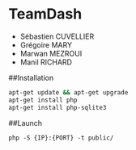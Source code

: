 # TeamDash

* Sébastien CUVELLIER 
* Grégoire MARY
* Marwan MEZROUI
* Manil RICHARD

##Installation

```bash
apt-get update && apt-get upgrade
apt-get install php
apt-get install php-sqlite3
```

##Launch

```
php -S {IP}:{PORT} -t public/
```